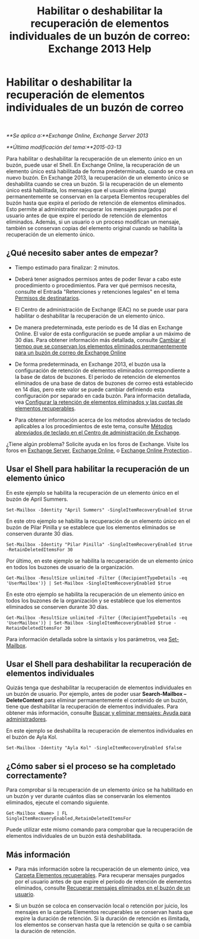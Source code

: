 ﻿---
title: 'Habilitar o deshabilitar la recuperación de elementos individuales de un buzón de correo: Exchange 2013 Help'
TOCTitle: Habilitar o deshabilitar la recuperación de elementos individuales de un buzón de correo
ms:assetid: 2e7f1bcd-8395-45ad-86ce-22868bd46af0
ms:mtpsurl: https://technet.microsoft.com/es-es/library/Ee633460(v=EXCHG.150)
ms:contentKeyID: 54652407
ms.date: 04/23/2018
mtps_version: v=EXCHG.150
ms.translationtype: HT
---

# Habilitar o deshabilitar la recuperación de elementos individuales de un buzón de correo

 

_**Se aplica a:**Exchange Online, Exchange Server 2013_

_**Última modificación del tema:**2015-03-13_

Para habilitar o deshabilitar la recuperación de un elemento único en un buzón, puede usar el Shell. En Exchange Online, la recuperación de un elemento único está habilitada de forma predeterminada, cuando se crea un nuevo buzón. En Exchange 2013, la recuperación de un elemento único se deshabilita cuando se crea un buzón. Si la recuperación de un elemento único está habilitada, los mensajes que el usuario elimina (purga) permanentemente se conservan en la carpeta Elementos recuperables del buzón hasta que expira el período de retención de elementos eliminados. Esto permite al administrador recuperar los mensajes purgados por el usuario antes de que expire el período de retención de elementos eliminados. Además, si un usuario o un proceso modifican un mensaje, también se conservan copias del elemento original cuando se habilita la recuperación de un elemento único.

## ¿Qué necesito saber antes de empezar?

  - Tiempo estimado para finalizar: 2 minutos.

  - Deberá tener asignados permisos antes de poder llevar a cabo este procedimiento o procedimientos. Para ver qué permisos necesita, consulte el Entrada "Retenciones y retenciones legales" en el tema [Permisos de destinatarios](recipients-permissions-exchange-2013-help.md).

  - El Centro de administración de Exchange (EAC) no se puede usar para habilitar o deshabilitar la recuperación de un elemento único.

  - De manera predeterminada, este período es de 14 días en Exchange Online. El valor de esta configuración se puede ampliar a un máximo de 30 días. Para obtener información más detallada, consulte [Cambiar el tiempo que se conservan los elementos eliminados permanentemente para un buzón de correo de Exchange Online](https://technet.microsoft.com/es-es/library/dn163584\(v=exchg.150\))

  - De forma predeterminada, en Exchange 2013, el buzón usa la configuración de retención de elementos eliminados correspondiente a la base de datos de buzones. El período de retención de elementos eliminados de una base de datos de buzones de correo está establecido en 14 días, pero este valor se puede cambiar definiendo esta configuración por separado en cada buzón. Para información detallada, vea [Configurar la retención de elementos eliminados y las cuotas de elementos recuperables](configure-deleted-item-retention-and-recoverable-items-quotas-exchange-2013-help.md).

  - Para obtener información acerca de los métodos abreviados de teclado aplicables a los procedimientos de este tema, consulte [Métodos abreviados de teclado en el Centro de administración de Exchange](keyboard-shortcuts-in-the-exchange-admin-center-exchange-online-protection-help.md).

¿Tiene algún problema? Solicite ayuda en los foros de Exchange. Visite los foros en [Exchange Server](https://go.microsoft.com/fwlink/p/?linkid=60612), [Exchange Online](https://go.microsoft.com/fwlink/p/?linkid=267542), o [Exchange Online Protection](https://go.microsoft.com/fwlink/p/?linkid=285351)..

## Usar el Shell para habilitar la recuperación de un elemento único

En este ejemplo se habilita la recuperación de un elemento único en el buzón de April Summers.

    Set-Mailbox -Identity "April Summers" -SingleItemRecoveryEnabled $true

En este otro ejemplo se habilita la recuperación de un elemento único en el buzón de Pilar Pinilla y se establece que los elementos eliminados se conserven durante 30 días.

    Set-Mailbox -Identity "Pilar Pinilla" -SingleItemRecoveryEnabled $true -RetainDeletedItemsFor 30

Por último, en este ejemplo se habilita la recuperación de un elemento único en todos los buzones de usuario de la organización.

    Get-Mailbox -ResultSize unlimited -Filter {(RecipientTypeDetails -eq 'UserMailbox')} | Set-Mailbox -SingleItemRecoveryEnabled $true

En este otro ejemplo se habilita la recuperación de un elemento único en todos los buzones de la organización y se establece que los elementos eliminados se conserven durante 30 días.

    Get-Mailbox -ResultSize unlimited -Filter {(RecipientTypeDetails -eq 'UserMailbox')} | Set-Mailbox -SingleItemRecoveryEnabled $true -RetainDeletedItemsFor 30

Para información detallada sobre la sintaxis y los parámetros, vea [Set-Mailbox](https://technet.microsoft.com/es-es/library/bb123981\(v=exchg.150\)).

## Usar el Shell para deshabilitar la recuperación de elementos individuales

Quizás tenga que deshabilitar la recuperación de elementos individuales en un buzón de usuario. Por ejemplo, antes de poder usar **Search-Mailbox – DeleteContent** para eliminar permanentemente el contenido de un buzón, tiene que deshabilitar la recuperación de elementos individuales. Para obtener más información, consulte [Buscar y eliminar mensajes: Ayuda para administradores](search-for-and-delete-messages-admin-help-exchange-2013-help.md).

En este ejemplo se deshabilita la recuperación de elementos individuales en el buzón de Ayla Kol.

    Set-Mailbox -Identity "Ayla Kol" -SingleItemRecoveryEnabled $false

## ¿Cómo saber si el proceso se ha completado correctamente?

Para comprobar si la recuperación de un elemento único se ha habilitado en un buzón y ver durante cuántos días se conservarán los elementos eliminados, ejecute el comando siguiente.

    Get-Mailbox <Name> | FL SingleItemRecoveryEnabled,RetainDeletedItemsFor

Puede utilizar este mismo comando para comprobar que la recuperación de elementos individuales de un buzón está deshabilitada.

## Más información

  - Para más información sobre la recuperación de un elemento único, vea [Carpeta Elementos recuperables](recoverable-items-folder-exchange-2013-help.md). Para recuperar mensajes purgados por el usuario antes de que expire el período de retención de elementos eliminados, consulte [Recuperar mensajes eliminados en el buzón de un usuario](recover-deleted-messages-in-a-user-s-mailbox-exchange-2013-help.md).

  - Si un buzón se coloca en conservación local o retención por juicio, los mensajes en la carpeta Elementos recuperables se conservan hasta que expire la duración de retención. Si la duración de retención es ilimitada, los elementos se conservan hasta que la retención se quita o se cambia la duración de retención.

